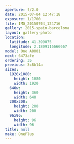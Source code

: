 ```yaml
---
aperture: f/2.0
date: 2015-07-04 12:47:18
exposure: 1/1700
file: IMG_20150704_124716
gallery: 2015-spain-barcelona
layout: gallery-photo
location:
  latitude: 41.399075
  longitude: 2.1809116666667
model: One A0001
next: 6473afe
ordering: 35
previous: 3c8b14a
sizes:
  1920x1080:
    height: 1080
    width: 1920
  640w:
    height: 360
    width: 640
  200x200:
    height: 200
    width: 200
  96x96:
    height: 96
    width: 96
title: null
make: OnePlus
---
```

